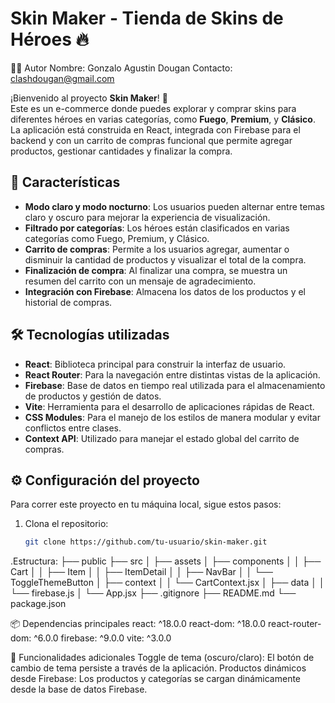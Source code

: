 # Skin Maker - Tienda de Skins de Héroes 🔥
👨‍💻 Autor
Nombre: Gonzalo Agustin Dougan
Contacto: clashdougan@gmail.com


¡Bienvenido al proyecto **Skin Maker**! 🎨  
Este es un e-commerce donde puedes explorar y comprar skins para diferentes héroes en varias categorías, como **Fuego**, **Premium**, y **Clásico**. La aplicación está construida en React, integrada con Firebase para el backend y con un carrito de compras funcional que permite agregar productos, gestionar cantidades y finalizar la compra.

## 🚀 Características

- **Modo claro y modo nocturno**: Los usuarios pueden alternar entre temas claro y oscuro para mejorar la experiencia de visualización.
- **Filtrado por categorías**: Los héroes están clasificados en varias categorías como Fuego, Premium, y Clásico.
- **Carrito de compras**: Permite a los usuarios agregar, aumentar o disminuir la cantidad de productos y visualizar el total de la compra.
- **Finalización de compra**: Al finalizar una compra, se muestra un resumen del carrito con un mensaje de agradecimiento.
- **Integración con Firebase**: Almacena los datos de los productos y el historial de compras.

## 🛠️ Tecnologías utilizadas

- **React**: Biblioteca principal para construir la interfaz de usuario.
- **React Router**: Para la navegación entre distintas vistas de la aplicación.
- **Firebase**: Base de datos en tiempo real utilizada para el almacenamiento de productos y gestión de datos.
- **Vite**: Herramienta para el desarrollo de aplicaciones rápidas de React.
- **CSS Modules**: Para el manejo de los estilos de manera modular y evitar conflictos entre clases.
- **Context API**: Utilizado para manejar el estado global del carrito de compras.

## ⚙️ Configuración del proyecto

Para correr este proyecto en tu máquina local, sigue estos pasos:

1. Clona el repositorio:
   ```bash
   git clone https://github.com/tu-usuario/skin-maker.git


.Estructura:
├── public
├── src
│   ├── assets
│   ├── components
│   │   ├── Cart
│   │   ├── Item
│   │   ├── ItemDetail
│   │   ├── NavBar
│   │   └── ToggleThemeButton
│   ├── context
│   │   └── CartContext.jsx
│   ├── data
│   │   └── firebase.js
│   └── App.jsx
├── .gitignore
├── README.md
└── package.json

📦 Dependencias principales
react: ^18.0.0
react-dom: ^18.0.0
react-router-dom: ^6.0.0
firebase: ^9.0.0
vite: ^3.0.0

🚀 Funcionalidades adicionales
Toggle de tema (oscuro/claro): El botón de cambio de tema persiste a través de la aplicación.
Productos dinámicos desde Firebase: Los productos y categorías se cargan dinámicamente desde la base de datos Firebase.